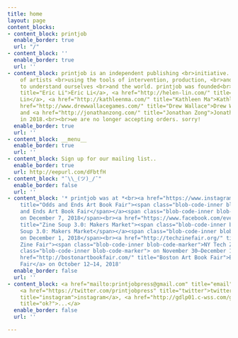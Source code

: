 ```yaml
---
title: home
layout: page
content_blocks:
- content_block: printjob
  enable_border: true
  url: "/"
- content_block: ''
  enable_border: true
  url: ''
- content_block: printjob is an independent publishing <br>initiative. It is a collective
    of artists <br>using the tools of intervention, production, <br>and dissemination
    to understand ourselves <br>and the world. printjob was founded<br>by <a href="https://eric.young.li/"
    title="Eric Li">Eric Li</a>, <a href="http://helen-lin.com/" title="Helen Lin">Helen
    Lin</a>, <a href="http://kathleenma.com/" title="Kathleen Ma">Kathleen Ma</a>,<br><a
    href="http://www.drewwallacegames.com/" title="Drew Wallace">Drew Wallace</a>,
    and <a href="http://jonathanzong.com/" title="Jonathan Zong">Jonathan Zong</a>
    in 2018.<br><br>we are no longer accepting orders. sorry!
  enable_border: true
  url: ''
- content_block: __menu__
  enable_border: true
  url: ''
- content_block: Sign up for our mailing list..
  enable_border: true
  url: http://eepurl.com/dFbtfH
- content_block: "¯\\_(ツ)_/¯"
  enable_border: false
  url: ''
- content_block: '* printjob was at *<br><a href="https://www.instagram.com/oddsandendsartbookfair"
    title="Odds and Ends Art Book Fair"><span class="blob-code-inner blob-code-marker">Odds
    and Ends Art Book Fair</span></a><span class="blob-code-inner blob-code-marker">
    on December 7, 2018</span><br><a href="https://www.facebook.com/events/341541416394112/"
    title="Zine Soup 3.0: Makers Market"><span class="blob-code-inner blob-code-marker">Zine
    Soup 3.0: Makers Market</span></a><span class="blob-code-inner blob-code-marker">
    on December 1, 2018</span><br><a href="http://techzinefair.org/" title="NY Tech
    Zine Fair"><span class="blob-code-inner blob-code-marker">NY Tech Zine Fair</span></a><span
    class="blob-code-inner blob-code-marker"> on November 30–December 1, 2018<br></span><a
    href="http://bostonartbookfair.com/" title="Boston Art Book Fair">Boston Art Book
    Fair</a> on October 12–14, 2018'
  enable_border: false
  url: ''
- content_block: <a href="mailto:printjobpress@gmail.com" title="email">email</a>,
    <a href="https://twitter.com/printjobpress" title="twitter">twitter</a>, <a href="http://instagram.com/printjobpress"
    title="instagram">instagram</a>, <a href="http://gdlp01.c-wss.com/gds/0/0300026830/05/MF730_630_Series_UsersGuide_usEN_4.pdf"
    title="ok?">...</a>
  enable_border: false
  url: ''

---
```

